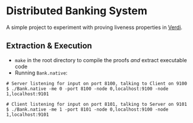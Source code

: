 # Distributed Banking System

A simple project to experiment with proving liveness properties in [Verdi][verdi].

## Extraction & Execution

- `make` in the root directory to compile the proofs _and_ extract executable code
- Running `Bank.native`:

```shell-script
# Server listening for input on port 8100, talking to Client on 9100
$ ./Bank.native -me 0 -port 8100 -node 0,localhost:9100 -node 1,localhost:9101

# Client listening for input on port 8101, talking to Server on 9101
$ ./Bank.native -me 1 -port 8101 -node 0,localhost:9100 -node 1,localhost:9101
```

[verdi]: https://github.com/uwplse/verdi
